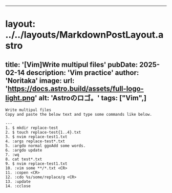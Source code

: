 
---
# layout: ../../layouts/MarkdownPostLayout.astro
title: '[Vim]Write multipul files'
pubDate: 2025-02-14
description: 'Vim practice'
author: 'Noritaka'
image:
    url: 'https://docs.astro.build/assets/full-logo-light.png'
    alt: 'Astroのロゴ。'
tags: ["Vim",]
---


```
Write multipul files
Copy and paste the below text and type some commands like below.

---
1. $ mkdir replace-test
2. $ touch replace-test{1..4}.txt
3. $ nvim replace-test1.txt
4. :args replace-test*.txt
5. :argdo normal ggoAdd some words.
6. :argdo update
7. :wq
8. cat test*.txt
9. $ nvim replace-test1.txt
10. :vim some **/*.txt <CR>
11. :copen <CR>
12. :cdo %s/some/replace/g <CR>
13. :update
14. :cclose
```
